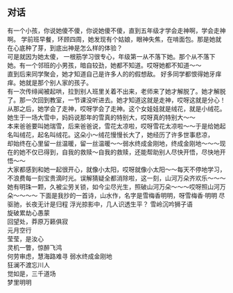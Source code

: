 ## 对话  
有一个小孩，你说她傻不傻，你说她傻不傻，直到五年级才学会走神啊，学会走神啊。
学前班早餐，环顾四周，她发现有个姑娘，眼神失焦，在啃面包。那是她就在心底种了芽，到底出神是怎么样的体验？  
可是就因为她太傻， 一根筋学习很专心，年级第一从不落下她。那个从不落下她。有一个邻班的小男孩，暗自较劲，她都不知道。哎呀她都不知道～～  
直到后来同学聚会，她才知道自己是许多人的的假想敌。
好多同学都恨得她牙痒痒。她就是那个别人家的孩子。  
有一次传绯闻被起哄，拉到别人班里关着不出来，老师来了她才解脱了。她才解脱了。那一次回到教室，一节课没听进去。她才知道这就是走神，哎呀这就是分心！  
从那之后，她学会了走神，哎呀学会了走神。这个女娃娃就是绒花，就是小绒花。她生于一场大雪中，妈妈说那年的雪真的特别大，哎呀真的特别大～～  
本来爸爸要叫她瑞雪，后来爸爸说，雪花太凉啦，哎呀雪花太凉啦～～于是给她起名叫绒花，起名叫绒花。这朵小～绒花慢慢长大了，她经历了许多世事悲凉，  
却始终在心里留一丝温暖，留一丝温暖～～弱水终成金刚地，终成金刚地～～～现在的她不仅已得到，自我的救赎～自我的救赎，还能帮助别人尽快开悟，尽快地开悟～～  
大家都感到和她一起很开心，就像小太阳，哎呀就像小太阳～～每天不停地学习，不浪费每一刻宝贵滴时光。误解猜疑全都消除啦，这一刻，山河万朵齐欢乐～～～  
她有明珠一颗，久被尘劳关锁，如今尘尽光生，照破山河万朵～～～哎呀照山河万朵～～～～
下面是我抄的一首诗，山水作，名字是雪梅香明明，呀雪梅香·明明
尽驱驰，长夜无计是归程
浮光掠影中，几人识透生平？
雪岭沉吟狮子语  
旋破累劫心愚蒙  
回望处，莽原万籁俱寂  
元月空行  
莹莹，是汝心  
灵机一瞥，惊醉飞鸿  
何劳审虑，慧海路难寻
弱水终成金刚地  
狂澜不渡忘川人    
觉如是，三千道场  
梦里明明  
